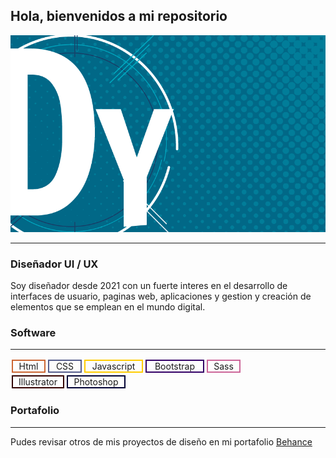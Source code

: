 ## Hola, bienvenidos a mi repositorio

![bg-banner](/img/banner_md.png)

***
### Diseñador UI / UX 

Soy diseñador desde 2021 con un fuerte interes en el desarrollo de interfaces de usuario, paginas web, aplicaciones y gestion y creación de elementos que se emplean en el mundo digital.

### Software
***
<div style="display:flex; flex-direction:row;">
    <div style="border:2px solid #cc6633; width:50px; margin:2px; text-align:center">Html</div>
    <div style="border:2px solid #545c8b; width:50px; margin:2px; text-align:center">CSS</div>
    <div style="border:2px solid #ffcc00; width:90px; margin:2px; text-align:center">Javascript</div>
    <div style="border:2px solid #330066; width:90px; margin:2px; text-align:center">Bootstrap</div>
    <div style="border:2px solid #cc6699; width:50px; margin:2px; text-align:center">Sass</div>
</div>

<div style="display:flex; flex-direction:row;">
    <div style="border:2px solid #330000; width:80px; margin:2px; text-align:center">Illustrator</div>
    <div style="border:2px solid #000033; width:90px; margin:2px; text-align:center">Photoshop</div>
</div>


### Portafolio
***
Pudes revisar otros de mis proyectos de diseño en mi portafolio 
[Behance](https://www.behance.net/davidyela)





